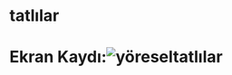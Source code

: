 # tatlılar

# Ekran Kaydı:![yöreseltatlılar](https://github.com/beysatavli/tatl-lar/assets/164610384/f464151b-875a-4c5f-82d0-65149fd6ecfe)

